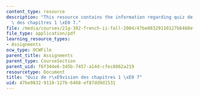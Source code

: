 ```yaml
---
content_type: resource
description: "This resource contains the information regarding quiz de r\xE9vision\
  \ des chapitres 1 \xE0 7."
file: /media/courses/21g-302-french-ii-fall-2004/47be08329110127b6468ef87dd9d1531_MIT21G_302_F04_quiz_FO4.pdf
file_type: application/pdf
learning_resource_types:
- Assignments
ocw_type: OCWFile
parent_title: Assignments
parent_type: CourseSection
parent_uid: f6f344e6-345b-7457-a14d-cfec8862a219
resourcetype: Document
title: "Quiz de r\xE9vision des chapitres 1 \xE0 7"
uid: 47be0832-9110-127b-6468-ef87dd9d1531
---
```

